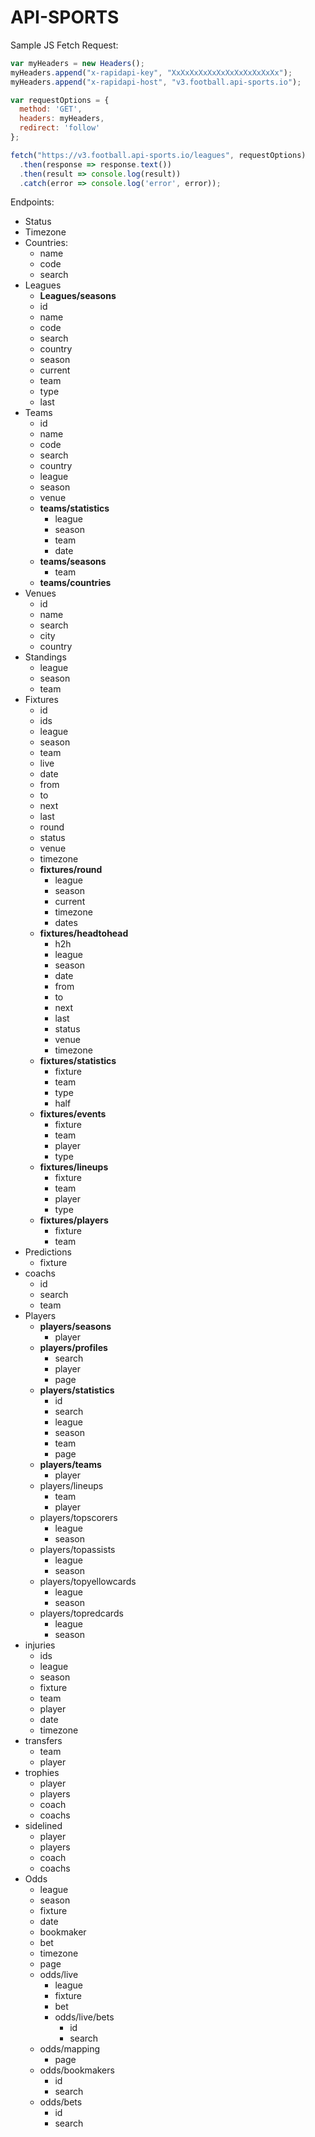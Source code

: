 # API-SPORTS

Sample JS Fetch Request:

```javascript
var myHeaders = new Headers();
myHeaders.append("x-rapidapi-key", "XxXxXxXxXxXxXxXxXxXxXxXx");
myHeaders.append("x-rapidapi-host", "v3.football.api-sports.io");

var requestOptions = {
  method: 'GET',
  headers: myHeaders,
  redirect: 'follow'
};

fetch("https://v3.football.api-sports.io/leagues", requestOptions)
  .then(response => response.text())
  .then(result => console.log(result))
  .catch(error => console.log('error', error));
```

Endpoints:

- Status
- Timezone
- Countries:
  - name
  - code
  - search
- Leagues
  - **Leagues/seasons**
  - id
  - name
  - code
  - search
  - country
  - season
  - current
  - team
  - type
  - last
- Teams
  - id
  - name
  - code
  - search
  - country
  - league
  - season
  - venue
  - **teams/statistics**
    - league
    - season
    - team
    - date
  - **teams/seasons**
    - team
  - **teams/countries**
- Venues
  - id
  - name
  - search
  - city
  - country
- Standings
  - league
  - season
  - team
- Fixtures
  - id
  - ids
  - league
  - season
  - team
  - live
  - date
  - from
  - to
  - next
  - last
  - round
  - status
  - venue
  - timezone
  - **fixtures/round**
    - league
    - season
    - current
    - timezone
    - dates
  - **fixtures/headtohead**
    - h2h
    - league
    - season
    - date
    - from
    - to
    - next
    - last
    - status
    - venue
    - timezone
  - **fixtures/statistics**
    - fixture
    - team
    - type
    - half
  - **fixtures/events**
    - fixture
    - team
    - player
    - type
  - **fixtures/lineups**
    - fixture
    - team
    - player
    - type
  - **fixtures/players**
    - fixture
    - team
- Predictions
  - fixture
- coachs
  - id
  - search
  - team
- Players
  - **players/seasons**
    - player
  - **players/profiles**
    - search
    - player
    - page
  - **players/statistics**
    - id
    - search
    - league
    - season
    - team
    - page
  - **players/teams**
    - player
  - players/lineups
    - team
    - player
  - players/topscorers
    - league
    - season
  - players/topassists
    - league
    - season
  - players/topyellowcards
    - league
    - season
  - players/topredcards
    - league
    - season
- injuries
  - ids
  - league
  - season
  - fixture
  - team
  - player
  - date
  - timezone
- transfers
  - team
  - player
- trophies
  - player
  - players
  - coach
  - coachs
- sidelined
  - player
  - players
  - coach
  - coachs
- Odds
  - league
  - season
  - fixture
  - date
  - bookmaker
  - bet
  - timezone
  - page
  - odds/live
    - league
    - fixture
    - bet
    - odds/live/bets
      - id
      - search
  - odds/mapping
    - page
  - odds/bookmakers
    - id
    - search
  - odds/bets
    - id
    - search

